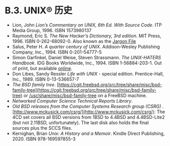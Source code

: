 # B.3. UNIX® 历史

* Lion, John *Lion’s Commentary on UNIX, 6th Ed. With Source Code*. ITP Media Group, 1996. ISBN 1573980137
* Raymond, Eric S. *The New Hacker’s Dictionary, 3rd edition*. MIT Press, 1996. ISBN 0-262-68092-0. Also known as the [Jargon File](http://www.catb.org/~esr/jargon/html/index.html)
* Salus, Peter H. *A quarter century of UNIX*. Addison-Wesley Publishing Company, Inc., 1994. ISBN 0-201-54777-5
* Simon Garfinkel, Daniel Weise, Steven Strassmann. *The UNIX-HATERS Handbook*. IDG Books Worldwide, Inc., 1994. ISBN 1-56884-203-1. Out of print, but available [online](http://www.simson.net/ref/ugh.pdf).
* Don Libes, Sandy Ressler *Life with UNIX* - special edition. Prentice-Hall, Inc., 1989. ISBN 0-13-536657-7
* *The BSD family tree*. [https://cgit.freebsd.org/src/tree/share/misc/bsd-family-tree](https://cgit.freebsd.org/src/tree/share/misc/bsd-family-tree) or [/usr/share/misc/bsd-family-tree](file://localhost/usr/share/misc/bsd-family-tree) on a FreeBSD machine.
* *Networked Computer Science Technical Reports Library*.
* *Old BSD releases from the Computer Systems Research group (CSRG)* . [http://www.mckusick.com/csrg/](http://www.mckusick.com/csrg/): The 4CD set covers all BSD versions from 1BSD to 4.4BSD and 4.4BSD-Lite2 (but not 2.11BSD, unfortunately). The last disk also holds the final sources plus the SCCS files.
* Kernighan, Brian *Unix: A History and a Memoir*. Kindle Direct Publishing, 2020. ISBN 978-169597855-3
